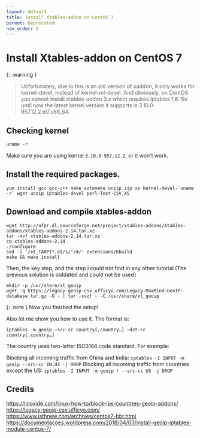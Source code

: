 ```yaml
---
layout: default
title: Install Xtables-addon on CentOS 7
parent: Deprecated
nav_order: 3
---
```


# Install Xtables-addon on CentOS 7

{: .warning }
> Unfortunately, due to this is an old version of xaddon, it only works for kernel-devel, instead of kernel-ml-devel. And obviously, on CentOS you cannot install xtables-addon 3.x which requires iptables 1.6. So until now the latest kernel version it supports is 3.10.0-957.12.2.el7.x86_64. 

## Checking kernel

```
uname -r
```

Make sure you are using kernel `3.10.0-957.12.2`, or it won't work.

## Install the required packages.

```
yum install gcc gcc-c++ make automake unzip zip xz kernel-devel-`uname -r` wget unzip iptables-devel perl-Text-CSV_XS
```

## Download and compile xtables-addon

```
wget http://ufpr.dl.sourceforge.net/project/xtables-addons/Xtables-addons/xtables-addons-2.14.tar.xz
tar -xvf xtables-addons-2.14.tar.xz
cd xtables-addons-2.14
./configure
sed -i '/xt_TARPIT.o$/s/^/#/' extensions/Kbuild
make && make install
```

Then, the key step, and the step I could not find in any other tutorial (The previous solution is outdated and could not be used)

```
mkdir -p /usr/share/xt_geoip
wget -q https://legacy-geoip-csv.ufficyo.com/Legacy-MaxMind-GeoIP-database.tar.gz -O - | tar -xvzf - -C /usr/share/xt_geoip
``` 

{: .note }
Now you finished the setup! 

Also let me show you how to use it. The format is:

```
iptables -m geoip –src-cc country[,country…] –dst-cc country[,country…]
```

The country uses two-letter ISO3166 code standard. For example:

Blocking all incoming traffic from China and India: `iptables -I INPUT -m geoip --src-cc IN,US -j DROP`
Blocking all incoming traffic from countries except the US: `iptables -I INPUT -m geoip ! --src-cc US -j DROP`

## Credits
https://linoxide.com/linux-how-to/block-ips-countries-geoip-addons/
https://legacy-geoip-csv.ufficyo.com/
https://www.isthnew.com/archives/centos7-bbr.html
https://documentacoes.wordpress.com/2018/04/03/install-geoip-iptables-module-centos-7/ 